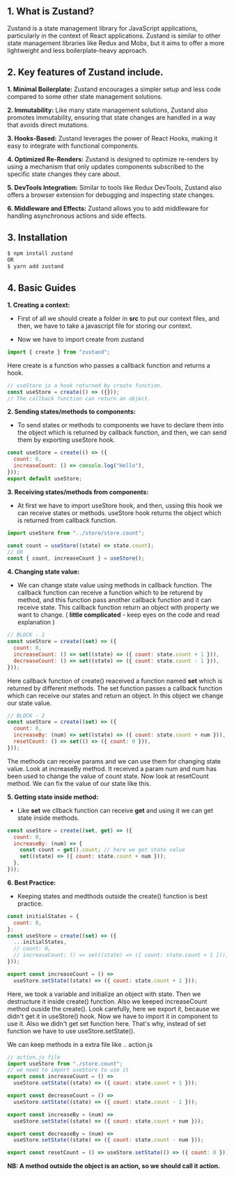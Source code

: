 ## 1. What is Zustand?

Zustand is a state management library for JavaScript applications, particularly in the context of React applications. Zustand is similar to other state management libraries like Redux and Mobx, but it aims to offer a more lightweight and less boilerplate-heavy approach.

## 2. Key features of Zustand include.

**1. Minimal Boilerplate:** Zustand encourages a simpler setup and less code compared to some other state management solutions.

**2. Immutability:** Like many state management solutions, Zustand also promotes immutability, ensuring that state changes are handled in a way that avoids direct mutations.

**3. Hooks-Based:** Zustand leverages the power of React Hooks, making it easy to integrate with functional components.

**4. Optimized Re-Renders:** Zustand is designed to optimize re-renders by using a mechanism that only updates components subscribed to the specific state changes they care about.

**5. DevTools Integration:** Similar to tools like Redux DevTools, Zustand also offers a browser extension for debugging and inspecting state changes.

**6. Middleware and Effects:** Zustand allows you to add middleware for handling asynchronous actions and side effects.

## 3. Installation

```js
$ npm install zustand
OR
$ yarn add zustand
```

## 4. Basic Guides

**1. Creating a context:**

- First of all we should create a folder in **src** to put our context files, and then, we have to take a javascript file for storing our context.

- Now we have to import create from zustand

```js
import { create } from "zustand";
```

Here create is a function who passes a callback function and returns a hook.

```js
// useStore is a hook returned by create function.
const useStore = create(() => ({}));
// The callback function can return an object.
```

**2. Sending states/methods to components:**

- To send states or methods to components we have to declare them into the object which is returned by callback function, and then, we can send them by exporting useStore hook.

```js
const useStore = create(() => ({
  count: 0,
  increaseCount: () => console.log("Hello"),
}));
export default useStore;
```

**3. Receiving states/methods from components:**

- At first we have to import useStore hook, and then, ussing this hook we can receive states or methods. useStore hook returns the object which is returned from callback function.

```js
import useStore from "../store/store.count";

const count = useStore((state) => state.count);
// OR
const { count, increaseCount } = useStore();
```

**4. Changing state value:**

- We can change state value using methods in callback function. The callback function can receive a function which to be returend by method, and this function pass another callback function and it can receive state. This callback function return an object with property we want to change. ( **little complicated** - keep eyes on the code and read explanation )

```js
// BLOCK - 1
const useStore = create((set) => ({
  count: 0,
  increaseCount: () => set((state) => ({ count: state.count + 1 })),
  decreaseCount: () => set((state) => ({ count: state.count - 1 })),
}));
```

Here callback function of create() reaceived a function named **set** which is returned by different methods. The set function passes a callback function which can receive our states and return an object. In this object we change our state value.

```js
// BLOCK - 2
const useStore = create((set) => ({
  count: 0,
  increaseBy: (num) => set((state) => ({ count: state.count + num })),
  resetCount: () => set(() => ({ count: 0 })),
}));
```

The methods can receive params and we can use them for changing state value. Look at increaseBy method. It received a param num and num has been used to change the value of count state. Now look at resetCount method. We can fix the value of our state like this.

**5. Getting state inside method:**

- Like **set** we cllback function can receive **get** and using it we can get state inside methods.

```js
const useStore = create((set, get) => ({
  count: 0,
  increaseBy: (num) => {
    const count = get().count; // here we get state value
    set((state) => ({ count: state.count + num }));
  },
}));
```

**6. Best Practice:**

- Keeping states and medthods outside the create() function is best practice.

```js
const initialStates = {
  count: 0,
};
const useStore = create((set) => ({
  ...initialStates,
  // count: 0,
  // increaseCount: () => set((state) => ({ count: state.count + 1 })),
}));

export const increaseCount = () =>
  useStore.setState((state) => ({ count: state.count + 1 }));
```

Here, we took a variable and initialize an object with state. Then we destructure it inside create() function. Also we keeped increaseCount method ouside the create(). Look carefully, here we export it, because we didn't get it in useStore() hook. Now we have to import it in component to use it. Also we didn't get set function here. That's why, instead of set function we have to use useStore.setState().

We can keep methods in a extra file like .. action.js

```js
// action.js file
import useStore from "./store.count";
// we need to import useStore to use it
export const increaseCount = () =>
  useStore.setState((state) => ({ count: state.count + 1 }));

export const decreaseCount = () =>
  useStore.setState((state) => ({ count: state.count - 1 }));

export const increaseBy = (num) =>
  useStore.setState((state) => ({ count: state.count + num }));

export const decreaseBy = (num) =>
  useStore.setState((state) => ({ count: state.count - num }));

export const resetCount = () => useStore.setState(() => ({ count: 0 }));
```

**NB: A method outside the object is an action, so we should call it action.**
